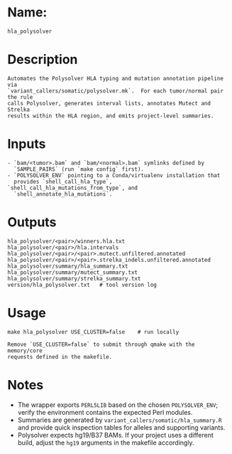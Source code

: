 # Name:
    hla_polysolver

# Description
    Automates the Polysolver HLA typing and mutation annotation pipeline via
    `variant_callers/somatic/polysolver.mk`.  For each tumor/normal pair the rule
    calls Polysolver, generates interval lists, annotates Mutect and Strelka
    results within the HLA region, and emits project-level summaries.

# Inputs
    - `bam/<tumor>.bam` and `bam/<normal>.bam` symlinks defined by
      `SAMPLE_PAIRS` (run `make config` first).
    - `POLYSOLVER_ENV` pointing to a Conda/virtualenv installation that
      provides `shell_call_hla_type`, `shell_call_hla_mutations_from_type`, and
      `shell_annotate_hla_mutations`.

# Outputs
```
hla_polysolver/<pair>/winners.hla.txt
hla_polysolver/<pair>/hla.intervals
hla_polysolver/<pair>/<pair>.mutect.unfiltered.annotated
hla_polysolver/<pair>/<pair>.strelka_indels.unfiltered.annotated
hla_polysolver/summary/hla_summary.txt
hla_polysolver/summary/mutect_summary.txt
hla_polysolver/summary/strelka_summary.txt
version/hla_polysolver.txt   # tool version log
```

# Usage
```
make hla_polysolver USE_CLUSTER=false    # run locally
```
    Remove `USE_CLUSTER=false` to submit through qmake with the memory/core
    requests defined in the makefile.

# Notes
- The wrapper exports `PERL5LIB` based on the chosen `POLYSOLVER_ENV`; verify
  the environment contains the expected Perl modules.
- Summaries are generated by `variant_callers/somatic/hla_summary.R` and provide
  quick inspection tables for alleles and supporting variants.
- Polysolver expects hg19/B37 BAMs.  If your project uses a different build,
  adjust the `hg19` arguments in the makefile accordingly.
